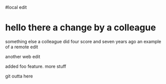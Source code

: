 #local edit 
# hello there a change by a colleague
something else a colleague did
four score and seven years ago
an example of a remote edit

another web edit

added foo feature.
more stuff

git outta here

